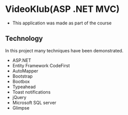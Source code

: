 # VideoKlub(ASP .NET MVC)

- This application was made as part of the course

## Technology

In this project many techniques have been demonstrated. 
 - ASP.NET
 - Entity Framework CodeFirst
 - AutoMapper
 - Bootstrap
 - Bootbox
 - Typeahead
 - Toast notifications
 - jQuery
 - Microsoft SQL server
 - Glimpse
